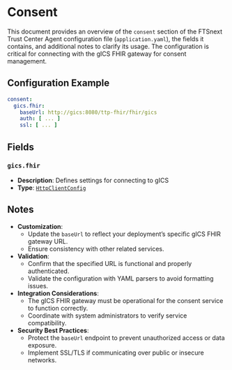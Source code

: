 # Consent <Badge type="tip" text="Trust Center Agent" /> <Badge type="warning" text="Since 5.0" />

This document provides an overview of the `consent` section of the FTSnext
Trust Center Agent configuration file (`application.yaml`), the fields it contains, and
additional notes to clarify its usage.
The configuration is critical for connecting with the gICS FHIR gateway for consent
management.

## Configuration Example

```yaml
consent:
  gics.fhir:
    baseUrl: http://gics:8080/ttp-fhir/fhir/gics
    auth: [ ... ]
    ssl: [ ... ]
```

## Fields

### `gics.fhir` <Badge type="warning" text="Since 5.0" />

* **Description**: Defines settings for connecting to gICS
* **Type**: [`HttpClientConfig`](../types/HttpClientConfig)

## Notes

* **Customization**:
  * Update the `baseUrl` to reflect your deployment’s specific gICS FHIR gateway URL.
  * Ensure consistency with other related services.
* **Validation**:
  * Confirm that the specified URL is functional and properly authenticated.
  * Validate the configuration with YAML parsers to avoid formatting issues.
* **Integration Considerations**:
  * The gICS FHIR gateway must be operational for the consent service to function correctly.
  * Coordinate with system administrators to verify service compatibility.
* **Security Best Practices**:
  * Protect the `baseUrl` endpoint to prevent unauthorized access or data exposure.
  * Implement SSL/TLS if communicating over public or insecure networks.
